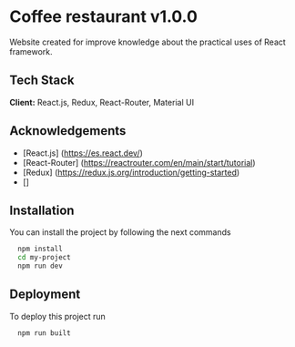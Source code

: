 
# Coffee restaurant v1.0.0

Website created for improve knowledge about the practical uses of React framework.


[//]: # (Este es un comentario de la plataforma)
## Tech Stack

**Client:** React.js, Redux, React-Router, Material UI

[//]: <> (**Server:** Node, Express)


## Acknowledgements
 - [React.js] (https://es.react.dev/)
 - [React-Router] (https://reactrouter.com/en/main/start/tutorial)
 - [Redux] (https://redux.js.org/introduction/getting-started)
 - []


## Installation

You can install the project by following the next commands 

```bash
  npm install
  cd my-project
  npm run dev
```
## Deployment

To deploy this project run

```bash
  npm run built
```

    